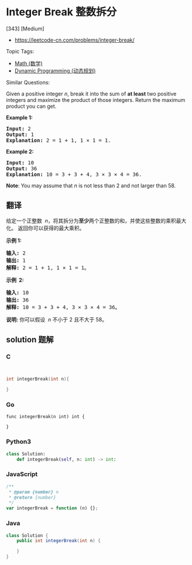 # Integer Break 整数拆分

[343] [Medium]

- https://leetcode-cn.com/problems/integer-break/

Topic Tags:

- [Math (数学)](https://leetcode-cn.com/tag/math/)
- [Dynamic Programming (动态规划)](https://leetcode-cn.com/tag/dynamic-programming/)

Similar Questions:

Given a positive integer _n_, break it into the sum of **at least** two positive integers and maximize the product of those integers. Return the maximum product you can get.

**Example 1:**

<pre><strong>Input: </strong><span id="example-input-1-1">2</span>
<strong>Output: </strong><span id="example-output-1">1</span>
<strong>Explanation: </strong>2 = 1 + 1, 1 × 1 = 1.</pre>

**Example 2:**

<pre><strong>Input: </strong><span id="example-input-2-1">10</span>
<strong>Output: </strong><span id="example-output-2">36</span>
<strong>Explanation: </strong>10 = 3 + 3 + 4, 3 ×&nbsp;3 ×&nbsp;4 = 36.</pre>

**Note**: You may assume that _n_ is not less than 2 and not larger than 58.

## 翻译

给定一个正整数  *n*，将其拆分为**至少**两个正整数的和，并使这些整数的乘积最大化。 返回你可以获得的最大乘积。

**示例 1:**

<pre><strong>输入: </strong>2
<strong>输出: </strong>1
<strong>解释: </strong>2 = 1 + 1, 1 × 1 = 1。</pre>

**示例  2:**

<pre><strong>输入: </strong>10
<strong>输出: </strong>36
<strong>解释: </strong>10 = 3 + 3 + 4, 3 ×&nbsp;3 ×&nbsp;4 = 36。</pre>

**说明:** 你可以假设  *n* 不小于 2 且不大于 58。

## solution 题解

### C

```c


int integerBreak(int n){

}


```

### Go

```golang
func integerBreak(n int) int {

}
```

### Python3

```python
class Solution:
    def integerBreak(self, n: int) -> int:

```

### JavaScript

```javascript
/**
 * @param {number} n
 * @return {number}
 */
var integerBreak = function (n) {};
```

### Java

```java
class Solution {
    public int integerBreak(int n) {

    }
}
```
